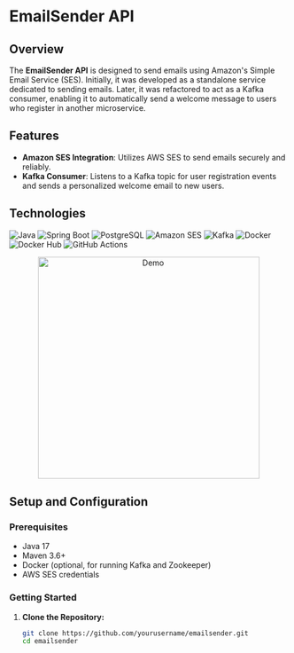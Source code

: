 # EmailSender API

## Overview

The **EmailSender API** is designed to send emails using Amazon's Simple Email Service (SES). Initially, it was developed as a standalone service dedicated to sending emails. Later, it was refactored to act as a Kafka consumer, enabling it to automatically send a welcome message to users who register in another microservice.

## Features

- **Amazon SES Integration**: Utilizes AWS SES to send emails securely and reliably.
- **Kafka Consumer**: Listens to a Kafka topic for user registration events and sends a personalized welcome email to new users.

## Technologies

![Java](https://img.shields.io/badge/Java-17-blue?style=for-the-badge&logo=java)
![Spring Boot](https://img.shields.io/badge/Spring%20Boot-2.5.4-brightgreen?style=for-the-badge&logo=spring-boot)
![PostgreSQL](https://img.shields.io/badge/PostgreSQL-13-blue?style=for-the-badge&logo=postgresql)
![Amazon SES](https://img.shields.io/badge/Amazon%20SES-SES-orange?style=for-the-badge&logo=amazon)
![Kafka](https://img.shields.io/badge/Kafka-2.8.0-red?style=for-the-badge&logo=apache-kafka)
![Docker](https://img.shields.io/badge/Docker-20.10.7-blue?style=for-the-badge&logo=docker)
![Docker Hub](https://img.shields.io/badge/Docker%20Hub-Repository-blue?style=for-the-badge&logo=docker)
![GitHub Actions](https://img.shields.io/badge/GitHub%20Actions-CI%2FCD-lightgrey?style=for-the-badge&logo=github-actions)

<p align="center">
  <img src="https://github.com/vastidev/emailsender/raw/main/artificial-intelligence.gif" alt="Demo" width="400">
</p>

## Setup and Configuration

### Prerequisites

- Java 17
- Maven 3.6+
- Docker (optional, for running Kafka and Zookeeper)
- AWS SES credentials

### Getting Started

1. **Clone the Repository:**
   ```bash
   git clone https://github.com/yourusername/emailsender.git
   cd emailsender


